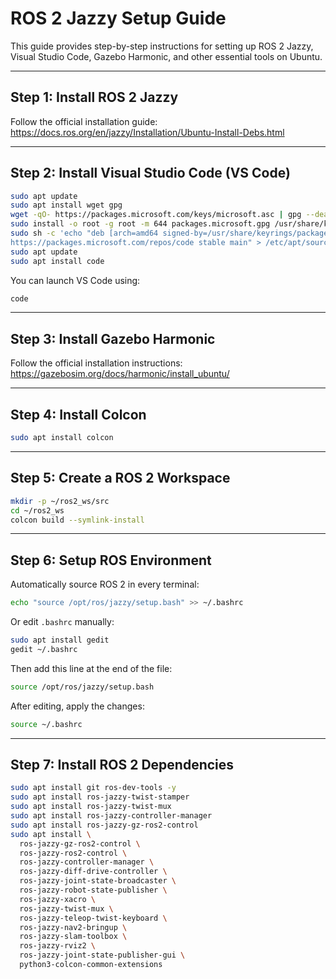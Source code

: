 # ROS 2 Jazzy Setup Guide

This guide provides step-by-step instructions for setting up ROS 2 Jazzy, Visual Studio Code, Gazebo Harmonic, and other essential tools on Ubuntu.

---

## Step 1: Install ROS 2 Jazzy

Follow the official installation guide:  
https://docs.ros.org/en/jazzy/Installation/Ubuntu-Install-Debs.html

---

## Step 2: Install Visual Studio Code (VS Code)

```bash
sudo apt update
sudo apt install wget gpg
wget -qO- https://packages.microsoft.com/keys/microsoft.asc | gpg --dearmor > packages.microsoft.gpg
sudo install -o root -g root -m 644 packages.microsoft.gpg /usr/share/keyrings/
sudo sh -c 'echo "deb [arch=amd64 signed-by=/usr/share/keyrings/packages.microsoft.gpg] \
https://packages.microsoft.com/repos/code stable main" > /etc/apt/sources.list.d/vscode.list'
sudo apt update
sudo apt install code
```

You can launch VS Code using:

```bash
code
```

---

## Step 3: Install Gazebo Harmonic

Follow the official installation instructions:  
https://gazebosim.org/docs/harmonic/install_ubuntu/

---

## Step 4: Install Colcon

```bash
sudo apt install colcon
```

---

## Step 5: Create a ROS 2 Workspace

```bash
mkdir -p ~/ros2_ws/src
cd ~/ros2_ws
colcon build --symlink-install
```

---

## Step 6: Setup ROS Environment

Automatically source ROS 2 in every terminal:

```bash
echo "source /opt/ros/jazzy/setup.bash" >> ~/.bashrc
```

Or edit `.bashrc` manually:

```bash
sudo apt install gedit
gedit ~/.bashrc
```

Then add this line at the end of the file:

```bash
source /opt/ros/jazzy/setup.bash
```

After editing, apply the changes:

```bash
source ~/.bashrc
```

---

## Step 7: Install ROS 2 Dependencies

```bash
sudo apt install git ros-dev-tools -y
sudo apt install ros-jazzy-twist-stamper
sudo apt install ros-jazzy-twist-mux
sudo apt install ros-jazzy-controller-manager
sudo apt install ros-jazzy-gz-ros2-control
sudo apt install \
  ros-jazzy-gz-ros2-control \
  ros-jazzy-ros2-control \
  ros-jazzy-controller-manager \
  ros-jazzy-diff-drive-controller \
  ros-jazzy-joint-state-broadcaster \
  ros-jazzy-robot-state-publisher \
  ros-jazzy-xacro \
  ros-jazzy-twist-mux \
  ros-jazzy-teleop-twist-keyboard \
  ros-jazzy-nav2-bringup \
  ros-jazzy-slam-toolbox \
  ros-jazzy-rviz2 \
  ros-jazzy-joint-state-publisher-gui \
  python3-colcon-common-extensions

```
